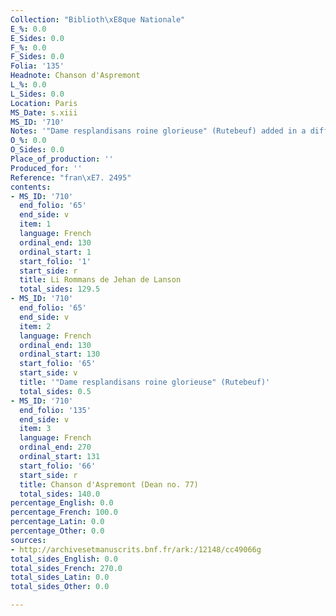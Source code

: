 ```yaml
---
Collection: "Biblioth\xE8que Nationale"
E_%: 0.0
E_Sides: 0.0
F_%: 0.0
F_Sides: 0.0
Folia: '135'
Headnote: Chanson d'Aspremont
L_%: 0.0
L_Sides: 0.0
Location: Paris
MS_Date: s.xiii
MS_ID: '710'
Notes: '"Dame resplandisans roine glorieuse" (Rutebeuf) added in a different hand'
O_%: 0.0
O_Sides: 0.0
Place_of_production: ''
Produced_for: ''
Reference: "fran\xE7. 2495"
contents:
- MS_ID: '710'
  end_folio: '65'
  end_side: v
  item: 1
  language: French
  ordinal_end: 130
  ordinal_start: 1
  start_folio: '1'
  start_side: r
  title: Li Rommans de Jehan de Lanson
  total_sides: 129.5
- MS_ID: '710'
  end_folio: '65'
  end_side: v
  item: 2
  language: French
  ordinal_end: 130
  ordinal_start: 130
  start_folio: '65'
  start_side: v
  title: '"Dame resplandisans roine glorieuse" (Rutebeuf)'
  total_sides: 0.5
- MS_ID: '710'
  end_folio: '135'
  end_side: v
  item: 3
  language: French
  ordinal_end: 270
  ordinal_start: 131
  start_folio: '66'
  start_side: r
  title: Chanson d'Aspremont (Dean no. 77)
  total_sides: 140.0
percentage_English: 0.0
percentage_French: 100.0
percentage_Latin: 0.0
percentage_Other: 0.0
sources:
- http://archivesetmanuscrits.bnf.fr/ark:/12148/cc49066g
total_sides_English: 0.0
total_sides_French: 270.0
total_sides_Latin: 0.0
total_sides_Other: 0.0

---
```

